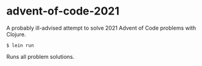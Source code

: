 # advent-of-code-2021

A probably ill-advised attempt to solve 2021 Advent of Code problems with
Clojure.

```
$ lein run
```

Runs all problem solutions.
